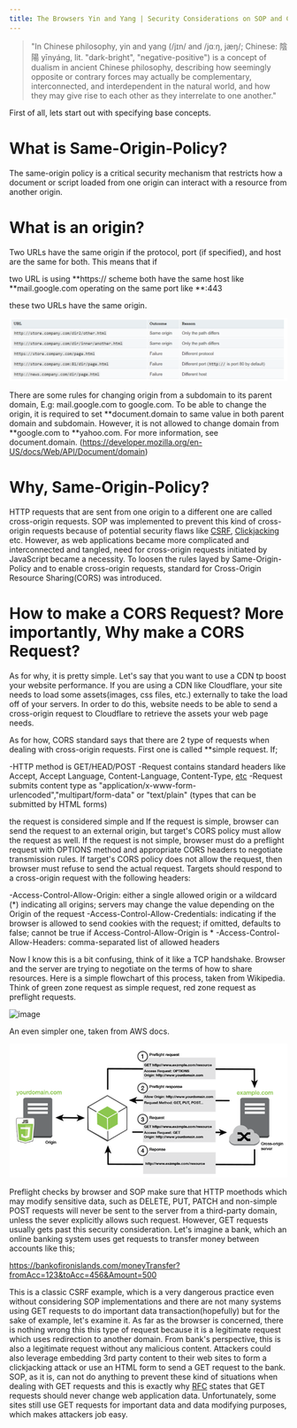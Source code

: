 ```yaml
---
title: The Browsers Yin and Yang | Security Considerations on SOP and CORS
---
```


>"In Chinese philosophy, yin and yang (/jɪn/ and /jɑːŋ, jæŋ/; Chinese: 陰陽 yīnyáng, lit. "dark-bright", "negative-positive") is a concept of dualism in ancient Chinese philosophy, describing how seemingly opposite or contrary forces may actually be complementary, interconnected, and interdependent in the natural world, and how they may give rise to each other as they interrelate to one another."



First of all, lets start out with specifying base concepts.


# What is Same-Origin-Policy?

The same-origin policy is a critical security mechanism that restricts how a document or script loaded from one origin can interact with a resource from another origin.



# What is an origin?

Two URLs have the same origin if the protocol, port (if specified), and host are the same for both. This means that if

two URL is using **https:// scheme
both have the same host like **mail.google.com
operating on the same port like **:443 

these two URLs have the same origin. 


![image](/img/origins.png)

There are some rules for changing origin from a subdomain to its parent domain, E.g: mail.google.com to google.com. To be able to change the origin, it is required to set **document.domain to same value in both parent domain and subdomain. However, it is not allowed to change domain from **google.com to **yahoo.com. For more information, see document.domain. (https://developer.mozilla.org/en-US/docs/Web/API/Document/domain)


# Why, Same-Origin-Policy?

HTTP requests that are sent from one origin to a different one are called cross-origin requests. SOP was implemented to prevent this kind of cross-origin requests because of potential security flaws like [CSRF](https://www.owasp.org/index.php/Cross-Site_Request_Forgery_(CSRF)), [Clickjacking](https://www.owasp.org/index.php/Clickjacking) etc. However, as web applications became more complicated and interconnected and tangled, need for cross-origin requests initiated by JavaScript became a necessity. To loosen the rules layed by Same-Origin-Policy and to enable cross-origin requests, standard for Cross-Origin Resource Sharing(CORS) was introduced.

# How to make a CORS Request? More importantly, Why make a CORS Request?

As for why, it is pretty simple. Let's say that you want to use a CDN tp boost your website performance. If you are using a CDN like Cloudflare, your site needs to load some assets(images, css files, etc.) externally to take the load off of your servers. In order to do this, website needs to be able to send a cross-origin request to Cloudflare to retrieve the assets your web page needs.


As for how, CORS standard says that there are 2 type of requests when dealing with cross-origin requests. First one is called **simple request. If;

-HTTP method is GET/HEAD/POST
-Request contains standard headers like Accept, Accept Language, Content-Language, Content-Type, [etc](https://fetch.spec.whatwg.org/#cors-safelisted-request-header)
-Request submits content type as "application/x-www-form-urlencoded","multipart/form-data" or "text/plain" (types that can be submitted by HTML forms)

the request is considered simple and If the request is simple, browser can send the request to an external origin, but target's CORS policy must allow the request as well. If the request is not simple, browser must do a preflight request with OPTIONS method and appropriate CORS headers to negotiate transmission rules. If target's CORS policy does not allow the request, then browser must refuse to send the actual request. Targets should respond to a cross-origin request with the following headers:

-Access-Control-Allow-Origin: either a single allowed origin or a wildcard (*) indicating all origins; servers may change the value depending on the Origin of the request
-Access-Control-Allow-Credentials: indicating if the browser is allowed to send cookies with the request; if omitted, defaults to false; cannot be true if Access-Control-Allow-Origin is *
-Access-Control-Allow-Headers: comma-separated list of allowed headers

Now I know this is a bit confusing, think of it like a TCP handshake. Browser and the server are trying to negotiate on the terms of how to share resources. Here is a simple flowchart of this process, taken from Wikipedia. Think of green zone request as simple request, red zone request as preflight requests.

![image](/img/simple-preflight-requests.svg)


An even simpler one, taken from AWS docs.

![image](/img/cors-simple-request.png)

Preflight checks by browser and SOP make sure that HTTP moethods which may modify sensitive data, such as DELETE, PUT, PATCH and non-simple POST requests will never be sent to the server from a third-party domain, unless the sever explicitly allows such request. However, GET requests usually gets past this security consideration. Let's imagine a bank, which an online banking system uses get requests to transfer money between accounts like this;

https://bankofironislands.com/moneyTransfer?fromAcc=123&toAcc=456&Amount=500

This is a classic CSRF example, which is a very dangerous practice even without considering SOP implementations and there are not many systems using GET requests to do important data transaction(hopefully) but for the sake of example, let's examine it. As far as the browser is concerned, there is nothing wrong this this type of request because it is a legitimate request which uses redirection to another domain. From bank's perspective, this is also a legitimate request without any malicious content. Attackers could also leverage embedding 3rd party content to their web sites to form a clickjacking attack or use an HTML form to send a GET request to the bank. SOP, as it is, can not do anything to prevent these kind of situations when dealing with GET requests and this is exactly why [RFC](https://tools.ietf.org/html/rfc7231#section-4.2.1) states that GET requests should never change web application data. Unfortunately, some sites still use GET requests for important data and data modifying purposes, which makes attackers job easy.
